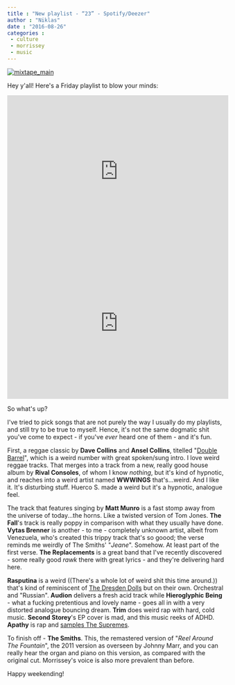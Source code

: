 ```yaml
---
title : "New playlist - “23” - Spotify/Deezer"
author : "Niklas"
date : "2016-08-26"
categories : 
 - culture
 - morrissey
 - music
---
```


[![mixtape_main](https://niklasblog.com/wp-content/mixtape_main.jpg)](https://niklasblog.com/wp-content/mixtape_main.jpg)

Hey y'all! Here's a Friday playlist to blow your minds:

<iframe scrolling="no" frameborder="0" allowtransparency="true" src="http://www.deezer.com/plugins/player?format=classic&amp;autoplay=false&amp;playlist=true&amp;width=510&amp;height=350&amp;color=007FEB&amp;layout=dark&amp;size=medium&amp;type=playlist&amp;id=2131192682&amp;app_id=1" width="510" height="350"></iframe>

<iframe src="https://embed.spotify.com/?uri=spotify%3Auser%3Apivic%3Aplaylist%3A2w4L1u4wRF9OV0N2znWCVX" width="510" height="350" frameborder="0" allowtransparency="true"></iframe>

So what's up?

I've tried to pick songs that are not purely the way I usually do my playlists, and still try to be true to myself. Hence, it's not the same dogmatic shit you've come to expect - if you've _ever_ heard one of them - and it's fun.

First, a reggae classic by **Dave Collins** and **Ansel Collins**, titelled "[Double Barrel](https://en.wikipedia.org/wiki/Double_Barrel)", which is a weird number with great spoken/sung intro. I love weird reggae tracks. That merges into a track from a new, really good house album by **Rival Consoles**, of whom I know _nothing_, but it's kind of hypnotic, and reaches into a weird artist named **WWWINGS** that's...weird. And I like it. It's disturbing stuff. Huerco S. made a weird but it's a hypnotic, analogue feel.

The track that features singing by **Matt Munro** is a fast stomp away from the universe of today...the horns. Like a twisted version of Tom Jones. **The Fall**'s track is really poppy in comparison with what they usually have done. **Vytas Brenner** is another - to me - completely unknown artist, albeit from Venezuela, who's created this trippy track that's so goood; the verse reminds me weirdly of The Smiths' "_Jeane_". Somehow. At least part of the first verse. **The Replacements** is a great band that I've recently discovered - some really good _rawk_ there with great lyrics - and they're delivering hard here.

**Rasputina** is a weird ((There's a whole lot of weird shit this time around.)) that's kind of reminiscent of [The Dresden Dolls](https://en.wikipedia.org/wiki/Amanda_Palmer#The_Dresden_Dolls) but on their own. Orchestral and "Russian". **Audion** delivers a fresh acid track while **Hieroglyphic Being** - what a fucking pretentious and lovely name - goes all in with a very distorted analogue bouncing dream. **Trim** does weird rap with hard, cold music. **Second Storey**'s EP cover is mad, and this music reeks of ADHD. **Apathy** is rap and [samples The Supremes](https://www.youtube.com/watch?v=MBzrTdZIbes).

To finish off - **The Smiths**. This, the remastered version of "_Reel Around The Fountain_", the 2011 version as overseen by Johnny Marr, and you can really hear the organ and piano on this version, as compared with the original cut. Morrissey's voice is also more prevalent than before.

Happy weekending!
